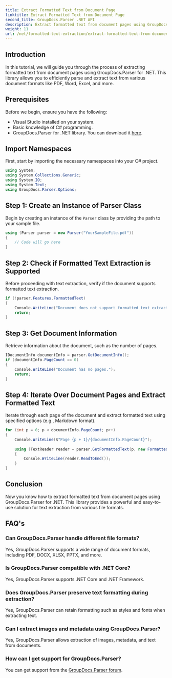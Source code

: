 ```yaml
---
title: Extract Formatted Text from Document Page
linktitle: Extract Formatted Text from Document Page
second_title: GroupDocs.Parser .NET API
description: Extract formatted text from document pages using GroupDocs.Parser for .NET. Efficient and reliable text extraction solution.
weight: 11
url: /net/formatted-text-extraction/extract-formatted-text-from-document-page/
---
```

## Introduction
In this tutorial, we will guide you through the process of extracting formatted text from document pages using GroupDocs.Parser for .NET. This library allows you to efficiently parse and extract text from various document formats like PDF, Word, Excel, and more.
## Prerequisites
Before we begin, ensure you have the following:
- Visual Studio installed on your system.
- Basic knowledge of C# programming.
- GroupDocs.Parser for .NET library. You can download it [here](https://releases.groupdocs.com/parser/net/).

## Import Namespaces
First, start by importing the necessary namespaces into your C# project.
```csharp
using System;
using System.Collections.Generic;
using System.IO;
using System.Text;
using GroupDocs.Parser.Options;
```
## Step 1: Create an Instance of Parser Class
Begin by creating an instance of the `Parser` class by providing the path to your sample file.
```csharp
using (Parser parser = new Parser("YourSampleFile.pdf"))
{
    // Code will go here
}
```
## Step 2: Check if Formatted Text Extraction is Supported
Before proceeding with text extraction, verify if the document supports formatted text extraction.
```csharp
if (!parser.Features.FormattedText)
{
    Console.WriteLine("Document does not support formatted text extraction.");
    return;
}
```
## Step 3: Get Document Information
Retrieve information about the document, such as the number of pages.
```csharp
IDocumentInfo documentInfo = parser.GetDocumentInfo();
if (documentInfo.PageCount == 0)
{
    Console.WriteLine("Document has no pages.");
    return;
}
```
## Step 4: Iterate Over Document Pages and Extract Formatted Text
Iterate through each page of the document and extract formatted text using specified options (e.g., Markdown format).
```csharp
for (int p = 0; p < documentInfo.PageCount; p++)
{
    Console.WriteLine($"Page {p + 1}/{documentInfo.PageCount}");
    
    using (TextReader reader = parser.GetFormattedText(p, new FormattedTextOptions(FormattedTextMode.Markdown)))
    {
        Console.WriteLine(reader.ReadToEnd());
    }
}
```

## Conclusion
Now you know how to extract formatted text from document pages using GroupDocs.Parser for .NET. This library provides a powerful and easy-to-use solution for text extraction from various file formats.

## FAQ's
### Can GroupDocs.Parser handle different file formats?
Yes, GroupDocs.Parser supports a wide range of document formats, including PDF, DOCX, XLSX, PPTX, and more.
### Is GroupDocs.Parser compatible with .NET Core?
Yes, GroupDocs.Parser supports .NET Core and .NET Framework.
### Does GroupDocs.Parser preserve text formatting during extraction?
Yes, GroupDocs.Parser can retain formatting such as styles and fonts when extracting text.
### Can I extract images and metadata using GroupDocs.Parser?
Yes, GroupDocs.Parser allows extraction of images, metadata, and text from documents.
### How can I get support for GroupDocs.Parser?
You can get support from the [GroupDocs.Parser forum](https://forum.groupdocs.com/c/parser/17).
